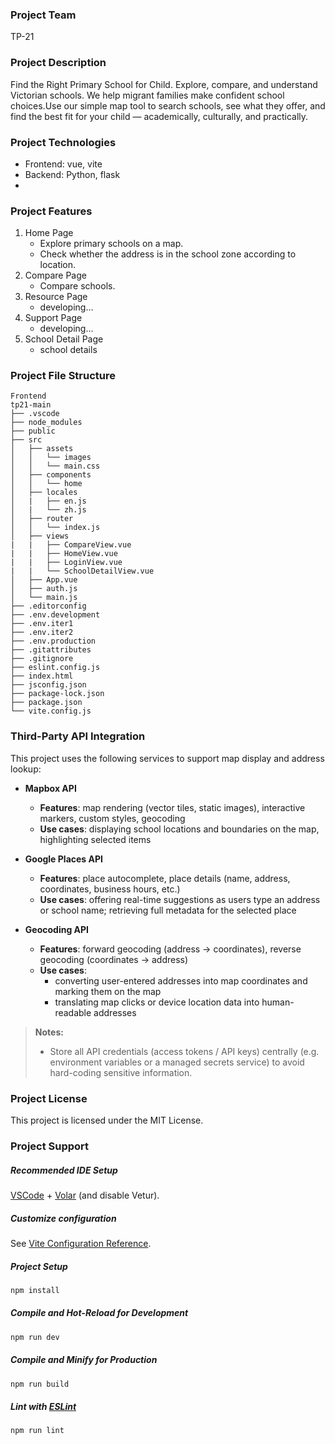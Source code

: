 ### Project Team
TP-21

### Project Description
Find the Right Primary School for Child. Explore, compare, and understand Victorian schools. We help migrant families make confident school choices.Use our simple map tool to search schools, see what they offer, and find the best fit for your child — academically, culturally, and practically.

### Project Technologies
- Frontend: vue, vite
- Backend: Python, flask 
- 
### Project Features
1. Home Page
   - Explore primary schools on a map.
   - Check whether the address is in the school zone according to location.
2. Compare Page
   - Compare schools.
3. Resource Page
   - developing...
4. Support Page
   - developing...
5. School Detail Page
   - school details

### Project File Structure
```
Frontend
tp21-main
├── .vscode
├── node_modules
├── public
├── src
│   ├── assets
│   │   └── images
│   │   └── main.css
│   ├── components
│   │   └── home
│   ├── locales
│   |   ├── en.js
│   |   └── zh.js
│   ├── router
│   │   └── index.js
│   ├── views
|   |   ├── CompareView.vue
|   |   ├── HomeView.vue
|   |   ├── LoginView.vue
|   |   └── SchoolDetailView.vue
│   ├── App.vue
│   ├── auth.js
│   └── main.js
├── .editorconfig
├── .env.development
├── .env.iter1
├── .env.iter2
├── .env.production
├── .gitattributes
├── .gitignore
├── eslint.config.js
├── index.html
├── jsconfig.json
├── package-lock.json
├── package.json
└── vite.config.js
```

### Third-Party API Integration

This project uses the following services to support map display and address lookup:

- **Mapbox API**  
  - **Features**: map rendering (vector tiles, static images), interactive markers, custom styles, geocoding  
  - **Use cases**: displaying school locations and boundaries on the map, highlighting selected items  

- **Google Places API**  
  - **Features**: place autocomplete, place details (name, address, coordinates, business hours, etc.)  
  - **Use cases**: offering real-time suggestions as users type an address or school name; retrieving full metadata for the selected place  

- **Geocoding API**  
  - **Features**: forward geocoding (address → coordinates), reverse geocoding (coordinates → address)  
  - **Use cases**:  
    - converting user-entered addresses into map coordinates and marking them on the map  
    - translating map clicks or device location data into human-readable addresses  

> **Notes:**  
> - Store all API credentials (access tokens / API keys) centrally (e.g. environment variables or a managed secrets service) to avoid hard-coding sensitive information.  

### Project License
This project is licensed under the MIT License.


### Project Support
##### Recommended IDE Setup

[VSCode](https://code.visualstudio.com/) + [Volar](https://marketplace.visualstudio.com/items?itemName=Vue.volar) (and disable Vetur).

##### Customize configuration
See [Vite Configuration Reference](https://vite.dev/config/).

##### Project Setup
```sh
npm install
```

##### Compile and Hot-Reload for Development
```sh
npm run dev
```

##### Compile and Minify for Production
```sh
npm run build
```

##### Lint with [ESLint](https://eslint.org/)
```sh
npm run lint
```
